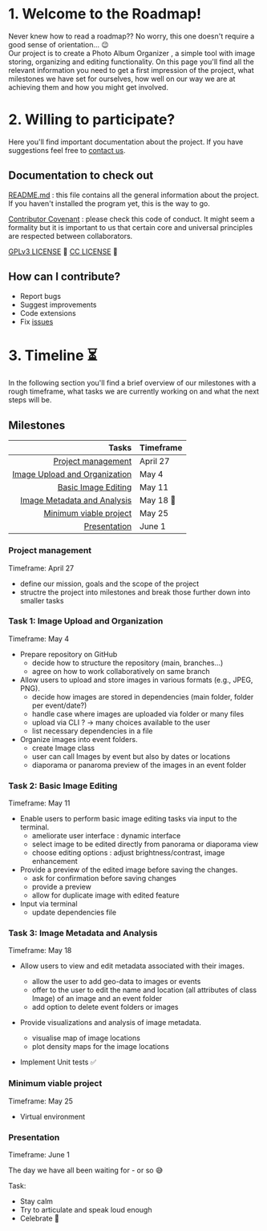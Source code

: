 # 1. Welcome to the Roadmap!

Never knew how to read a roadmap?? No worry, this one doesn't require a good sense of orientation... :wink:  
Our project is to create a Photo Album Organizer <!-- to be refined -->, a simple tool with image storing, organizing and editing functionality. On this page you'll find all the relevant information you need to get a first impression of the project, what milestones we have set for ourselves, how well on our way we are at achieving them and how you might get involved.


# 2. Willing to participate? 

Here you'll find important documentation about the project. If you have suggestions feel free to [contact us](/README.md/#support).

## Documentation to check out

[README.md](README.md) : this file contains all the general information about the project. If you haven't installed the program yet, this is the way to go.

[Contributor Covenant](https://www.contributor-covenant.org/version/1/4/code-of-conduct/) : please check this code of conduct. It might seem a formality but it is important to us that certain core and universal principles are respected between collaborators. 

[GPLv3 LICENSE](https://www.gnu.org/licenses/gpl-3.0.en.html) :page_facing_up:
[CC LICENSE](https://creativecommons.org/licenses/by-sa/4.0/legalcode) :page_facing_up:

## How can I contribute?

- Report bugs
- Suggest improvements
- Code extensions
- Fix [issues](https://github.com/AdvPyS23/DigitalDarkroom/issues)


# 3. Timeline :hourglass_flowing_sand:

In the following section you'll find a brief overview of our milestones with a rough timeframe, what tasks we are currently working on and what the next steps will be.

<!--Those points should be described:
- Project status goals (feature release, minimum viable project)
- Dates / Events (Presentations, Release, Exams, etc)
- Timeframes (short, medium, long term)-->

## Milestones
<!--
Include for each task:
- What needs to be done
- What does success look like
- Pointers to get started
- Why this task is important – link to your project goals-->



| Tasks | Timeframe |
|-----:|-----------|
|     [Project management](#project-management)| April 27 | 
|     [Image Upload and Organization](#task-1-image-upload-and-organization)| May 4 |
|     [Basic Image Editing](#task-2-basic-image-editing) | May 11 |
|     [Image Metadata and Analysis](#task-3-image-metadata-and-analysis)| May 18 :construction:|
|     [Minimum viable project](#minimum-viable-project) | May 25   |
|     [Presentation](#presentation-of-our-project) | June 1   |


### Project management 
Timeframe: April 27

- define our mission, goals and the scope of the project
- structre the project into milestones and break those further down into smaller tasks

### Task 1: Image Upload and Organization 
Timeframe: May 4
 - Prepare repository on GitHub
     - decide how to structure the repository (main, branches...)
     - agree on how to work collaboratively on same branch
 - Allow users to upload and store images in various formats (e.g., JPEG, PNG).
     - decide how images are stored in dependencies (main folder, folder per event/date?)
     - handle case where images are uploaded via folder or many files
     - upload via CLI ? -> many choices available to the user
     - list necessary dependencies in a file
 - Organize images into event folders.
     - create Image class
     - user can call Images by event but also by dates or locations
     - diaporama or panaroma preview of the images in an event folder

### Task 2: Basic Image Editing 
Timeframe: May 11

- Enable users to perform basic image editing tasks via input to the terminal.
    - ameliorate user interface : dynamic interface
    - select image to be edited directly from panorama or diaporama view
    - choose editing options : adjust brightness/contrast, image enhancement
- Provide a preview of the edited image before saving the changes.
    - ask for confirmation before saving changes
    - provide a preview 
    - allow for duplicate image with edited feature
- Input via terminal 
    - update dependencies file

### Task 3: Image Metadata and Analysis 
Timeframe: May 18

- Allow users to view and edit metadata associated with their images. 
    - allow the user to add geo-data to images or events
    - offer to the user to edit the name and location (all attributes of class Image) of an image and an event folder
    - add option to delete event folders or images


- Provide visualizations and analysis of image metadata.
    - visualise map of image locations
    - plot density maps for the image locations


- Implement Unit tests :white_check_mark:



### Minimum viable project 
Timeframe: May 25
- Virtual environment



### Presentation 
Timeframe: June 1

The day we have all been waiting for - or so :sweat_smile:

Task:
- Stay calm
- Try to articulate and speak loud enough
- Celebrate :clinking_glasses:





